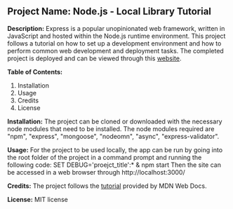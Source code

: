## **Project Name:** Node.js - Local Library Tutorial

**Description:** Express is a popular unopinionated web framework, written in JavaScript and hosted within the Node.js runtime environment. This project follows a tutorial on how to set up a development environment and how to perform common web development and deployment tasks. The completed project is deployed and can be viewed through this [website](https://gentle-retreat-96753.herokuapp.com/catalog).

**Table of Contents:**
<ol>
  <li>Installation</li>
  <li>Usage</li>
  <li>Credits</li>
  <li>License</li>
</ol>

**Installation:**
The project can be cloned or downloaded with the necessary node modules that need to be installed. The node modules required are "npm", "express", "mongoose", "nodeomn", "async", "express-validator".

**Usage:**
For the project to be used locally, the app can be run by going into the root folder of the project in a command prompt and running the following code:
  SET DEBUG='proejct_title':* & npm start
Then the site can be accessed in a web browser through http://localhost:3000/

**Credits:**
The project follows the [tutorial](https://developer.mozilla.org/en-US/docs/Learn/Server-side/Express_Nodejs/Introduction) provided by MDN Web Docs.

**License:** MIT license

